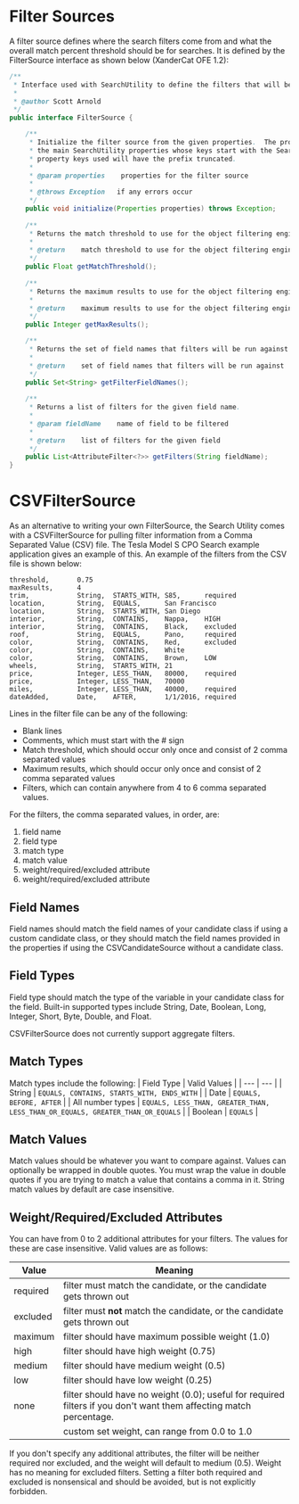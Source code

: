 # Filter Sources

A filter source defines where the search filters come from and what the overall match percent threshold should be for searches.  It is defined by the FilterSource interface as shown below (XanderCat OFE 1.2):

```java
/**
 * Interface used with SearchUtility to define the filters that will be used in the object search.
 * 
 * @author Scott Arnold
 */
public interface FilterSource {

	/**
	 * Initialize the filter source from the given properties.  The properties will be a subset of
	 * the main SearchUtility properties whose keys start with the SearchUtility.FILTER_SOURCE_PROPERTY_PREFIX;
	 * property keys used will have the prefix truncated.
	 * 
	 * @param properties    properties for the filter source
	 * 
	 * @throws Exception   if any errors occur
	 */
	public void initialize(Properties properties) throws Exception;
	
	/**
	 * Returns the match threshold to use for the object filtering engine (in range 0 to 1). 
	 * 
	 * @return    match threshold to use for the object filtering engine
	 */
	public Float getMatchThreshold();
	
	/**
	 * Returns the maximum results to use for the object filtering engine. 
	 * 
	 * @return    maximum results to use for the object filtering engine
	 */
	public Integer getMaxResults();

	/**
	 * Returns the set of field names that filters will be run against in the search.
	 * 
	 * @return    set of field names that filters will be run against
	 */
	public Set<String> getFilterFieldNames();
	
	/**
	 * Returns a list of filters for the given field name.
	 * 
	 * @param fieldName    name of field to be filtered
	 * 
	 * @return    list of filters for the given field
	 */
	public List<AttributeFilter<?>> getFilters(String fieldName);
}
```

# CSVFilterSource

As an alternative to writing your own FilterSource, the Search Utility comes with a CSVFilterSource for pulling filter information from a Comma Separated Value (CSV) file.  The Tesla Model S CPO Search example application gives an example of this.  An example of the filters from the CSV file is shown below:

```
threshold,       0.75
maxResults,      4
trim,            String,  STARTS_WITH, S85,      required
location,        String,  EQUALS,      San Francisco
location,        String,  STARTS_WITH, San Diego
interior,        String,  CONTAINS,    Nappa,    HIGH
interior,        String,  CONTAINS,    Black,    excluded
roof,            String,  EQUALS,      Pano,     required
color,           String,  CONTAINS,    Red,      excluded
color,           String,  CONTAINS,    White
color,           String,  CONTAINS,    Brown,    LOW
wheels,          String,  STARTS_WITH, 21
price,           Integer, LESS_THAN,   80000,    required
price,           Integer, LESS_THAN,   70000
miles,           Integer, LESS_THAN,   40000,    required
dateAdded,       Date,    AFTER,       1/1/2016, required
```

Lines in the filter file can be any of the following:
* Blank lines
* Comments, which must start with the # sign
* Match threshold, which should occur only once and consist of 2 comma separated values
* Maximum results, which should occur only once and consist of 2 comma separated values
* Filters, which can contain anywhere from 4 to 6 comma separated values.

For the filters, the comma separated values, in order, are:
1. field name
2. field type
3. match type
4. match value
5. weight/required/excluded attribute
6. weight/required/excluded attribute

## Field Names

Field names should match the field names of your candidate class if using a custom candidate class, or they should match the field names provided in the properties if using the CSVCandidateSource without a candidate class.

## Field Types

Field type should match the type of the variable in your candidate class for the field.  Built-in supported types include String, Date, Boolean, Long, Integer, Short, Byte, Double, and Float.  

CSVFilterSource does not currently support aggregate filters.

## Match Types

Match types include the following:
| Field Type | Valid Values |
| --- | --- |
| String | `EQUALS, CONTAINS, STARTS_WITH, ENDS_WITH` |
| Date | `EQUALS, BEFORE, AFTER` |
| All number types | `EQUALS, LESS_THAN, GREATER_THAN, LESS_THAN_OR_EQUALS, GREATER_THAN_OR_EQUALS` |
| Boolean | `EQUALS` |

## Match Values

Match values should be whatever you want to compare against.  Values can optionally be wrapped in double quotes.  You must wrap the value in double quotes if you are trying to match a value that contains a comma in it.  String match values by default are case insensitive.

## Weight/Required/Excluded Attributes

You can have from 0 to 2 additional attributes for your filters.  The values for these are case insensitive.  Valid values are as follows:

| Value | Meaning |
| --- | --- |
| required | filter must match the candidate, or the candidate gets thrown out |
| excluded | filter must **not** match the candidate, or the candidate gets thrown out |
| maximum | filter should have maximum possible weight (1.0) |
| high | filter should have high weight (0.75) |
| medium | filter should have medium weight (0.5) |
| low | filter should have low weight (0.25) |
| none | filter should have no weight (0.0); useful for required filters if you don't want them affecting match percentage. |
| <decimal value> | custom set weight, can range from 0.0 to 1.0 |

If you don't specify any additional attributes, the filter will be neither required nor excluded, and the weight will default to medium (0.5).  Weight has no meaning for excluded filters.  Setting a filter both required and excluded is nonsensical and should be avoided, but is not explicitly forbidden.

